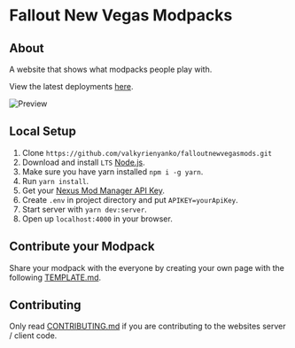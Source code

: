 # Fallout New Vegas Modpacks
## About
A website that shows what modpacks people play with.

View the latest deployments [here](https://github.com/valkyrienyanko/falloutnewvegasmods/deployments).

![Preview](https://i.imgur.com/q7F2QVV.png)

## Local Setup
1. Clone `https://github.com/valkyrienyanko/falloutnewvegasmods.git`
2. Download and install `LTS` [Node.js](https://nodejs.org/en/).
3. Make sure you have yarn installed `npm i -g yarn`.
4. Run `yarn install`.
5. Get your [Nexus Mod Manager API Key](https://www.nexusmods.com/users/myaccount?tab=api%20access).
6. Create `.env` in project directory and put `APIKEY=yourApiKey`.
7. Start server with `yarn dev:server`.
8. Open up `localhost:4000` in your browser.

## Contribute your Modpack

Share your modpack with the everyone by creating your own page with the following [TEMPLATE.md](https://github.com/valkyrienyanko/falloutnewvegasmods/blob/master/TEMPLATE.md).

## Contributing

Only read [CONTRIBUTING.md](https://github.com/valkyrienyanko/falloutnewvegasmods/blob/master/CONTRIBUTORS.md) if you are contributing to the websites server / client code.
